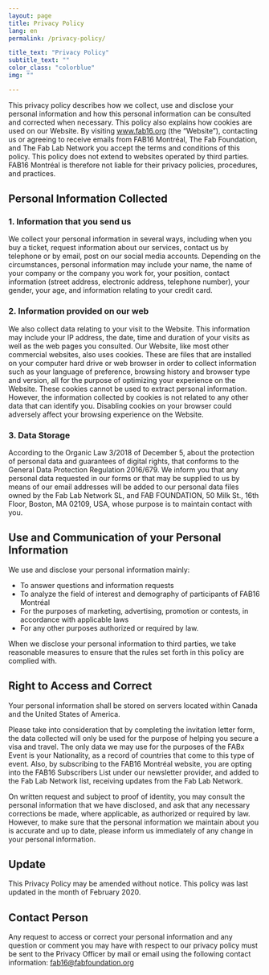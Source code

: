 ```yaml
---
layout: page
title: Privacy Policy
lang: en
permalink: /privacy-policy/

title_text: "Privacy Policy"
subtitle_text: ""
color_class: "colorblue"
img: ""

---
```


This privacy policy describes how we collect, use and disclose your personal information and how this personal information can be consulted and corrected when necessary. This policy also explains how cookies are used on our Website. By visiting www.fab16.org (the “Website”), contacting us or agreeing to receive emails from FAB16 Montréal, The Fab Foundation, and The Fab Lab Network you accept the terms and conditions of this policy. This policy does not extend to websites operated by third parties. FAB16 Montréal is therefore not liable for their privacy policies, procedures, and practices. 

## Personal Information Collected

### 1. Information that you send us

We collect your personal information in several ways, including when you buy a ticket, request information about our services, contact us by telephone or by email, post on our social media accounts. Depending on the circumstances, personal information may include your name, the name of your company or the company you work for, your position, contact information (street address, electronic address, telephone number), your gender, your age, and information relating to your credit card. 

### 2. Information provided on our web

We also collect data relating to your visit to the Website. This information may include your IP address, the date, time and duration of your visits as well as the web pages you consulted. Our Website, like most other commercial websites, also uses cookies. These are files that are installed on your computer hard drive or web browser in order to collect information such as your language of preference, browsing history and browser type and version, all for the purpose of optimizing your experience on the Website. These cookies cannot be used to extract personal information. However, the information collected by cookies is not related to any other data that can identify you. Disabling cookies on your browser could adversely affect your browsing experience on the Website.

### 3. Data Storage
 
According to the Organic Law 3/2018 of December 5, about the protection of personal data and guarantees of digital rights, that conforms to the General Data Protection Regulation 2016/679. We inform you that any personal data requested in our forms or that may be supplied to us by means of our email addresses will be added to our personal data files owned by the Fab Lab Network SL, and  FAB FOUNDATION, 50 Milk St., 16th Floor, Boston, MA 02109, USA, whose purpose is to maintain contact with you.
 





## Use and Communication of your Personal Information

We use and disclose your personal information mainly: 
- To answer questions and information requests 
- To analyze the field of interest and demography of participants of FAB16 Montréal 
- For the purposes of marketing, advertising, promotion or contests, in accordance with applicable laws 
- For any other purposes authorized or required by law. 

When we disclose your personal information to third parties, we take reasonable measures to ensure that the rules set forth in this policy are complied with. 

## Right to Access and Correct 

Your personal information shall be stored on servers located within Canada and the United States of America. 

Please take into consideration that by completing the invitation letter form, the data collected will only be used for the purpose of helping you secure a visa and travel. The only data we may use for the purposes of the FABx Event is your Nationality, as a record of countries that come to this type of event. Also, by subscribing to the FAB16 Montréal website, you are opting into the FAB16 Subscribers List under our newsletter provider, and added to the Fab Lab Network list, receiving updates from the Fab Lab Network.

On written request and subject to proof of identity, you may consult the personal information that we have disclosed, and ask that any necessary corrections be made, where applicable, as authorized or required by law. However, to make sure that the personal information we maintain about you is accurate and up to date, please inform us immediately of any change in your personal information. 

## Update 

This Privacy Policy may be amended without notice. This policy was last updated in the month of February 2020. 

## Contact Person 

Any request to access or correct your personal information and any question or comment you may have with respect to our privacy policy must be sent to the Privacy Officer by mail or email using the following contact information: <a href='mailto:fab16@fabfoundation.org'>fab16@fabfoundation.org</a>
